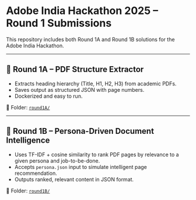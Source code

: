 # Adobe India Hackathon 2025 – Round 1 Submissions

This repository includes both Round 1A and Round 1B solutions for the Adobe India Hackathon.

---

## 📘 Round 1A – PDF Structure Extractor

- Extracts heading hierarchy (Title, H1, H2, H3) from academic PDFs.
- Saves output as structured JSON with page numbers.
- Dockerized and easy to run.

🔗 Folder: [`round1A/`](./round1A/)

---

## 🧠 Round 1B – Persona-Driven Document Intelligence

- Uses TF-IDF + cosine similarity to rank PDF pages by relevance to a given persona and job-to-be-done.
- Accepts `persona.json` input to simulate intelligent page recommendation.
- Outputs ranked, relevant content in JSON format.

🔗 Folder: [`round1B/`](./round1B/)
